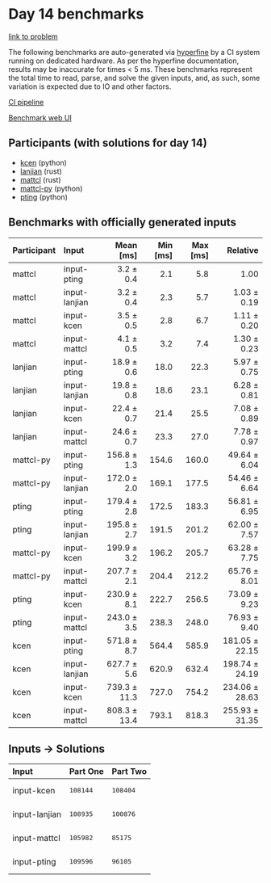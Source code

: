 # Day 14 benchmarks

[link to problem](https://adventofcode.com/2023/day/14)

The following benchmarks are auto-generated via
[hyperfine](https://github.com/sharkdp/hyperfine) by a CI system running on
dedicated hardware. As per the hyperfine documentation, results may be
inaccurate for times < 5 ms. These benchmarks represent the total time to read,
parse, and solve the given inputs, and, as such, some variation is expected due
to IO and other factors.

[CI pipeline](http://ci.papercode.net:8080/teams/main/pipelines/aoc2023)

[Benchmark web UI](https://aoc.ancalagon.black)


## Participants (with solutions for day 14)

- [kcen](https://github.com/kcen/aoc2023) (python)
- [lanjian](https://github.com/lanjian/aoc-2023) (rust)
- [mattcl](https://github.com/mattcl/aoc2023) (rust)
- [mattcl-py](https://github.com/mattcl/aoc2023-py) (python)
- [pting](https://github.com/pting/aoc2023) (python)


## Benchmarks with officially generated inputs

| Participant | Input | Mean [ms] | Min [ms] | Max [ms] | Relative |
|:---|:---|---:|---:|---:|---:|
| mattcl | input-pting | 3.2 ± 0.4 | 2.1 | 5.8 | 1.00 |
| mattcl | input-lanjian | 3.2 ± 0.4 | 2.3 | 5.7 | 1.03 ± 0.19 |
| mattcl | input-kcen | 3.5 ± 0.5 | 2.8 | 6.7 | 1.11 ± 0.20 |
| mattcl | input-mattcl | 4.1 ± 0.5 | 3.2 | 7.4 | 1.30 ± 0.23 |
| lanjian | input-pting | 18.9 ± 0.6 | 18.0 | 22.3 | 5.97 ± 0.75 |
| lanjian | input-lanjian | 19.8 ± 0.8 | 18.6 | 23.1 | 6.28 ± 0.81 |
| lanjian | input-kcen | 22.4 ± 0.7 | 21.4 | 25.5 | 7.08 ± 0.89 |
| lanjian | input-mattcl | 24.6 ± 0.7 | 23.3 | 27.0 | 7.78 ± 0.97 |
| mattcl-py | input-pting | 156.8 ± 1.3 | 154.6 | 160.0 | 49.64 ± 6.04 |
| mattcl-py | input-lanjian | 172.0 ± 2.0 | 169.1 | 177.5 | 54.46 ± 6.64 |
| pting | input-pting | 179.4 ± 2.8 | 172.5 | 183.3 | 56.81 ± 6.95 |
| pting | input-lanjian | 195.8 ± 2.7 | 191.5 | 201.2 | 62.00 ± 7.57 |
| mattcl-py | input-kcen | 199.9 ± 3.2 | 196.2 | 205.7 | 63.28 ± 7.75 |
| mattcl-py | input-mattcl | 207.7 ± 2.1 | 204.4 | 212.2 | 65.76 ± 8.01 |
| pting | input-kcen | 230.9 ± 8.1 | 222.7 | 256.5 | 73.09 ± 9.23 |
| pting | input-mattcl | 243.0 ± 3.5 | 238.3 | 248.0 | 76.93 ± 9.40 |
| kcen | input-pting | 571.8 ± 8.7 | 564.4 | 585.9 | 181.05 ± 22.15 |
| kcen | input-lanjian | 627.7 ± 5.6 | 620.9 | 632.4 | 198.74 ± 24.19 |
| kcen | input-kcen | 739.3 ± 11.3 | 727.0 | 754.2 | 234.06 ± 28.63 |
| kcen | input-mattcl | 808.3 ± 13.4 | 793.1 | 818.3 | 255.93 ± 31.35 |


## Inputs -> Solutions

| Input | Part One | Part Two |
|:---|:---|:---|
|input-kcen|<pre>108144</pre>|<pre>108404</pre>|
|input-lanjian|<pre>108935</pre>|<pre>100876</pre>|
|input-mattcl|<pre>105982</pre>|<pre>85175</pre>|
|input-pting|<pre>109596</pre>|<pre>96105</pre>|